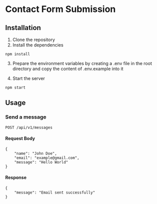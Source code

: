 # Contact Form Submission

## Installation
1. Clone the repository
2. Install the dependencies
```
npm install
```
3. Prepare the environment variables by creating a .env file in the root directory and copy the content of .env.example into it

4. Start the server
```
npm start
```

## Usage

### Send a message
```
POST /api/v1/messages
```
#### Request Body
```
{
    "name": "John Doe",
    "email": "example@gmail.com",
    "message": "Hello World"
}
```
#### Response
```
{
    "message": "Email sent successfully"
}
```
